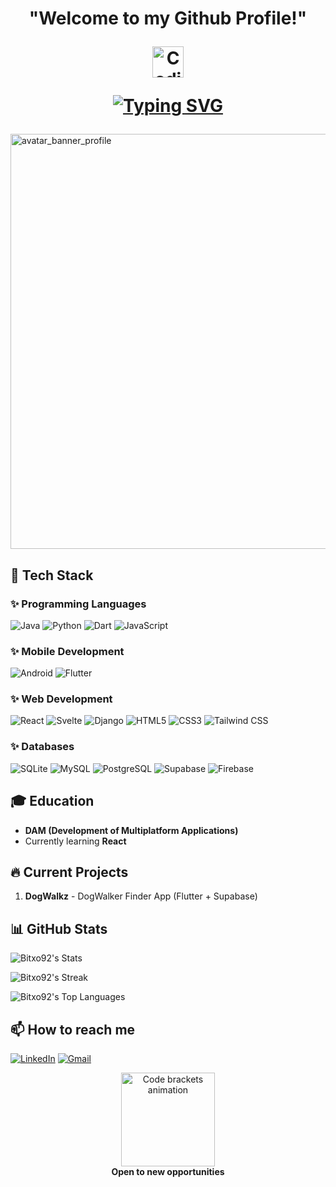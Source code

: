 <h1 align="center"> "Welcome to my Github Profile!"<p align="center">
  <img src="https://media.giphy.com/media/QssGEmpkyEOhBCb7e1/giphy.gif" width="50" alt="Coding terminal animation">
</p>
<p align="center">
  <a href="https://git.io/typing-svg"><img src="https://readme-typing-svg.herokuapp.com?font=Fira+Code&pause=1000&color=20C20E&center=true&width=435&lines=Frontend+Developer;Backend+Developer;Web+Developer;Mobile+Developer" alt="Typing SVG" /></a>
</p></h1>

<img width="1640" height="664" alt="avatar_banner_profile" src="https://github.com/user-attachments/assets/3fcd41c6-53ec-494c-8d43-7a4d1e084973" />



## 🚀 Tech Stack

### ✨ Programming Languages
![Java](https://img.shields.io/badge/Java-ED8B00?style=for-the-badge&logo=openjdk&logoColor=white) 
![Python](https://img.shields.io/badge/Python-3776AB?style=for-the-badge&logo=python&logoColor=white) 
![Dart](https://img.shields.io/badge/Dart-0175C2?style=for-the-badge&logo=dart&logoColor=white)
![JavaScript](https://img.shields.io/badge/JavaScript-F7DF1E?style=for-the-badge&logo=javascript&logoColor=black)

### ✨ Mobile Development
![Android](https://img.shields.io/badge/Android-3DDC84?style=for-the-badge&logo=android&logoColor=white) 
![Flutter](https://img.shields.io/badge/Flutter-02569B?style=for-the-badge&logo=flutter&logoColor=white) 

### ✨ Web Development
![React](https://img.shields.io/badge/React-61DAFB?style=for-the-badge&logo=react&logoColor=black)
![Svelte](https://img.shields.io/badge/Svelte-1572B6?style=for-the-badge&logo=svelte&logoColor=orange) 
![Django](https://img.shields.io/badge/Django-092E20?style=for-the-badge&logo=django&logoColor=white) 
![HTML5](https://img.shields.io/badge/HTML5-E34F26?style=for-the-badge&logo=html5&logoColor=white) 
![CSS3](https://img.shields.io/badge/CSS3-1572B6?style=for-the-badge&logo=css3&logoColor=white) 
![Tailwind CSS](https://img.shields.io/badge/Tailwind_CSS-06B6D4?style=for-the-badge&logo=tailwind-css&logoColor=white) 

### ✨ Databases
![SQLite](https://img.shields.io/badge/SQLite-07405E?style=for-the-badge&logo=sqlite&logoColor=white) 
![MySQL](https://img.shields.io/badge/MySQL-4479A1?style=for-the-badge&logo=mysql&logoColor=white) 
![PostgreSQL](https://img.shields.io/badge/PostgreSQL-316192?style=for-the-badge&logo=postgresql&logoColor=white) 
![Supabase](https://img.shields.io/badge/Supabase-3ECF8E?style=for-the-badge&logo=supabase&logoColor=white) 
![Firebase](https://img.shields.io/badge/Firebase-FFCA28?style=for-the-badge&logo=firebase&logoColor=black) 


## 🎓 Education
- **DAM (Development of Multiplatform Applications)**
- Currently learning **React**

## 🔥 Current Projects
1. **DogWalkz** - DogWalker Finder App (Flutter + Supabase)

## 📊 GitHub Stats
![Bitxo92's Stats](https://github-readme-stats.vercel.app/api?username=Bitxo92&theme=radical&show_icons=true&hide_border=false&count_private=true)


![Bitxo92's Streak](https://github-readme-streak-stats.herokuapp.com/?user=Bitxo92&theme=radical&hide_border=false)


![Bitxo92's Top Languages](https://github-readme-stats.vercel.app/api/top-langs/?username=Bitxo92&theme=radical&show_icons=true&hide_border=false&layout=compact)




## 📫 How to reach me
[![LinkedIn](https://img.shields.io/badge/LinkedIn-0077B5?style=for-the-badge&logo=linkedin&logoColor=white)](https://www.linkedin.com/in/alejandro-m-pati%C3%B1o-garcia-41b000309/)
[![Gmail](https://img.shields.io/badge/Gmail-D14836?style=for-the-badge&logo=gmail&logoColor=white)](mailto:alexpatino1992@gmail.com)

<p align="center">
  <img src="https://media.giphy.com/media/RbDKaczqWovIugyJmW/giphy.gif" width="150" alt="Code brackets animation">
  <br>
  <strong>Open to new opportunities</strong>
</p>

